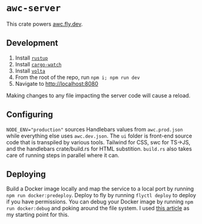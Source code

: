 # `awc-server`

This crate powers [awc.fly.dev](https://awc.fly.dev).

## Development

1) Install [`rustup`](https://rustup.rs)
1) Install [`cargo-watch`](https://crates.io/crates/cargo-watch)
1) Install [`volta`](https://volta.sh)
1) From the root of the repo, run `npm i; npm run dev`
1) Navigate to [http://localhost:8080](http://localhost:8080)

Making changes to any file impacting the server code will cause a reload.

## Configuring

`NODE_ENV="production"` sources Handlebars values from `awc.prod.json` while everything else uses `awc.dev.json`. The `ui` folder is front-end source code that is transpiled by various tools. Tailwind for CSS, swc for TS->JS, and the handlebars crate/build.rs for HTML substition. `build.rs` also takes care of running steps in parallel where it can.

## Deploying

Build a Docker image locally and map the service to a local port by running `npm run docker:predeploy`. Deploy to fly by running `flyctl deploy` to deploy if you have permissions. You can debug your Docker image by running `npm run docker:debug` and poking around the file system. I used [this article](https://fasterthanli.me/articles/remote-development-with-rust-on-fly-io) as my starting point for this.
